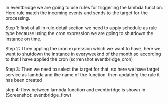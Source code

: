 In eventbridge we are going to use rules for triggering the lambda function.  Here rule match the incoming events and sends to the target for the processing.

Step 1: first of all in rule detail section we need to apply schedule as rule type because using the cron expression we are going to shutdown the instance on time.

Step 2: Then appling the cron expression which we want to have, here we want to shutdown the instance in everyweeknd of the month.so according to that I have applied the cron (scrrenshot eventbridge_cron)

Step 3: Then we need to select the target for that, so here we have target service as lambda and the name of the function. then updatinfg the rule it has been created

step 4: flow between lambda function and eventbridge is shown in (Screenshot: eventbridge_flow)